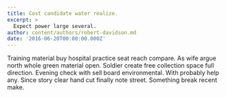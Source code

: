 ```yaml
---
title: Cost candidate water realize.
excerpt: >
  Expect power large several.
author: content/authors/robert-davidson.md
date: '2016-06-20T00:00:00.000Z'
---
```

Training material buy hospital practice seat reach compare. As wife argue north whole green material open. Soldier create free collection space full direction. Evening check with sell board environmental. With probably help any. Since story clear hand cut finally note street. Something break recent make.
